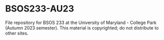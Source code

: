 # BSOS233-AU23
File repository for BSOS 233 at the University of Maryland - College Park (Autumn 2023 semester). This material is copyrighted; do not distribute to other sites.
